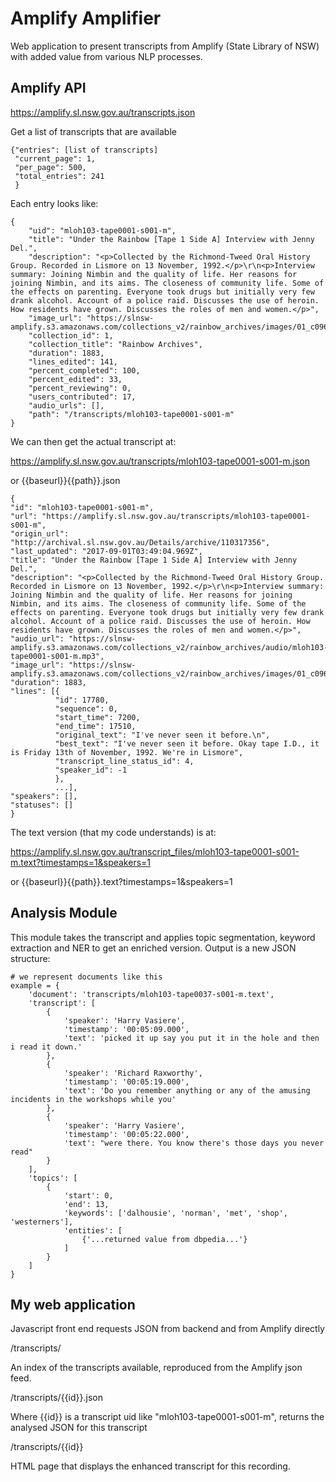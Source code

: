# Amplify Amplifier

Web application to present transcripts from Amplify (State Library of NSW) with added 
value from various NLP processes.  

## Amplify API

https://amplify.sl.nsw.gov.au/transcripts.json

Get a list of transcripts that are available 

    {"entries": [list of transcripts]
     "current_page": 1,
     "per_page": 500,
     "total_entries": 241
     }

Each entry looks like:

    {
        "uid": "mloh103-tape0001-s001-m",
        "title": "Under the Rainbow [Tape 1 Side A] Interview with Jenny Del.",
        "description": "<p>Collected by the Richmond-Tweed Oral History Group. Recorded in Lismore on 13 November, 1992.</p>\r\n<p>Interview summary: Joining Nimbin and the quality of life. Her reasons for joining Nimbin, and its aims. The closeness of community life. Some of the effects on parenting. Everyone took drugs but initially very few drank alcohol. Account of a police raid. Discusses the use of heroin. How residents have grown. Discusses the roles of men and women.</p>",
        "image_url": "https://slnsw-amplify.s3.amazonaws.com/collections_v2/rainbow_archives/images/01_c09666_0011.jpg",
        "collection_id": 1,
        "collection_title": "Rainbow Archives",
        "duration": 1883,
        "lines_edited": 141,
        "percent_completed": 100,
        "percent_edited": 33,
        "percent_reviewing": 0,
        "users_contributed": 17,
        "audio_urls": [],
        "path": "/transcripts/mloh103-tape0001-s001-m"
    }
    
We can then get the actual transcript at:

https://amplify.sl.nsw.gov.au/transcripts/mloh103-tape0001-s001-m.json

or {{baseurl}}{{path}}.json

    {
    "id": "mloh103-tape0001-s001-m",
    "url": "https://amplify.sl.nsw.gov.au/transcripts/mloh103-tape0001-s001-m",
    "origin_url": "http://archival.sl.nsw.gov.au/Details/archive/110317356",
    "last_updated": "2017-09-01T03:49:04.969Z",
    "title": "Under the Rainbow [Tape 1 Side A] Interview with Jenny Del.",
    "description": "<p>Collected by the Richmond-Tweed Oral History Group. Recorded in Lismore on 13 November, 1992.</p>\r\n<p>Interview summary: Joining Nimbin and the quality of life. Her reasons for joining Nimbin, and its aims. The closeness of community life. Some of the effects on parenting. Everyone took drugs but initially very few drank alcohol. Account of a police raid. Discusses the use of heroin. How residents have grown. Discusses the roles of men and women.</p>",
    "audio_url": "https://slnsw-amplify.s3.amazonaws.com/collections_v2/rainbow_archives/audio/mloh103-tape0001-s001-m.mp3",
    "image_url": "https://slnsw-amplify.s3.amazonaws.com/collections_v2/rainbow_archives/images/01_c09666_0011.jpg",
    "duration": 1883,
    "lines": [{
              "id": 17780,
              "sequence": 0,
              "start_time": 7200,
              "end_time": 17510,
              "original_text": "I've never seen it before.\n",
              "best_text": "I've never seen it before. Okay tape I.D., it is Friday 13th of November, 1992. We're in Lismore",
              "transcript_line_status_id": 4,
              "speaker_id": -1
              },
              ...],
    "speakers": [],
    "statuses": []
    }

The text version (that my code understands) is at:

https://amplify.sl.nsw.gov.au/transcript_files/mloh103-tape0001-s001-m.text?timestamps=1&speakers=1

or {{baseurl}}{{path}}.text?timestamps=1&speakers=1



## Analysis Module

This module takes the transcript and applies topic segmentation, keyword extraction 
and NER to get an enriched version.  Output is a new JSON structure:

    # we represent documents like this
    example = {
        'document': 'transcripts/mloh103-tape0037-s001-m.text',
        'transcript': [
            {
                'speaker': 'Harry Vasiere', 
                'timestamp': '00:05:09.000', 
                'text': 'picked it up say you put it in the hole and then i read it down.'
            },
            {
                'speaker': 'Richard Raxworthy', 
                'timestamp': '00:05:19.000', 
                'text': 'Do you remember anything or any of the amusing incidents in the workshops while you'
            },
            {
                'speaker': 'Harry Vasiere', 
                'timestamp': '00:05:22.000', 
                'text': "were there. You know there's those days you never read"
            }
        ],
        'topics': [
            {
                'start': 0,
                'end': 13,
                'keywords': ['dalhousie', 'norman', 'met', 'shop', 'westerners'],
                'entities': [
                    {'...returned value from dbpedia...'}
                ]
            }
        ]
    }


## My web application 

Javascript front end requests JSON from backend and from Amplify directly 

/transcripts/ 

An index of the transcripts available, reproduced from the Amplify json feed.

/transcripts/{{id}}.json

Where {{id}} is a transcript uid like "mloh103-tape0001-s001-m", returns the 
analysed JSON for this transcript 

/transcripts/{{id}}

HTML page that displays the enhanced transcript for this recording. 


